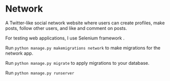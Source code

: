 # Network

 <p> A Twitter-like social network website where users can create profiles, make posts, follow other users, and like and comment on posts.</p>
  <p>For testing web applications, I use Selenium framework .</p>
  <p>Run <code>python manage.py makemigrations network</code> to make migrations for the network app.</p>
  <p>Run <code>python manage.py migrate</code> to apply migrations to your database.</p>
  <p>Run <code>python manage.py runserver</code></p>
